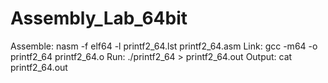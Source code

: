 # Assembly_Lab_64bit
Assemble: nasm -f elf64 -l printf2_64.lst printf2_64.asm
Link: gcc -m64 -o printf2_64 printf2_64.o
Run: ./printf2_64 > printf2_64.out
Output: cat printf2_64.out
